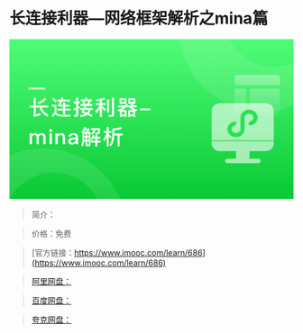 # 长连接利器—网络框架解析之mina篇

![img](../../assets/5fe442f30001720805400304.jpg)

> 简介：

> 价格：免费

> [官方链接：https://www.imooc.com/learn/686](https://www.imooc.com/learn/686)

> [阿里网盘：]()

> [百度网盘：]()

> [夸克网盘：]()
